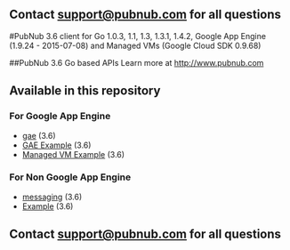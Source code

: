 ## Contact support@pubnub.com for all questions

#PubNub 3.6 client for Go 1.0.3, 1.1, 1.3, 1.3.1, 1.4.2, Google App Engine (1.9.24 - 2015-07-08) and Managed VMs (Google Cloud SDK 0.9.68)

##PubNub 3.6 Go based APIs
Learn more at http://www.pubnub.com

## Available in this repository

### For Google App Engine

* [gae](gae) (3.6)
* [GAE Example](gae-example) (3.6)
* [Managed VM Example](gae-managed-vm-example) (3.6)

### For Non Google App Engine

* [messaging](messaging) (3.6)
* [Example](messaging/example) (3.6)

## Contact support@pubnub.com for all questions
